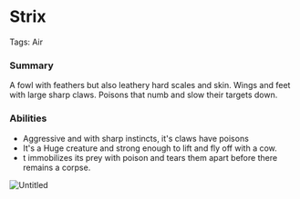 # Strix

Tags: Air

### Summary

A fowl with feathers but also leathery hard scales and skin. Wings and feet with large sharp claws.
Poisons that numb and slow their targets down.

### Abilities

- Aggressive and with sharp instincts, it's claws have poisons
- It's a Huge creature and strong enough to lift and fly off with a cow.
- t immobilizes its prey with poison and tears them apart before there remains a corpse.

![Untitled](Untitled%2063.png)